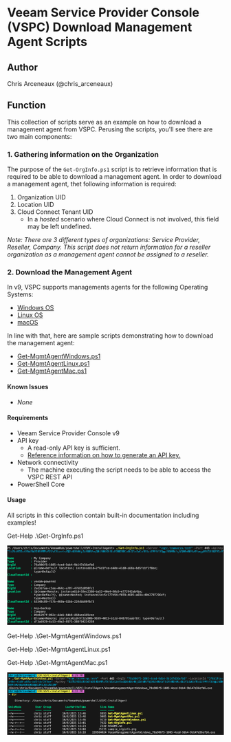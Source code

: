 # Veeam Service Provider Console (VSPC) Download Management Agent Scripts

## Author

Chris Arceneaux (@chris_arceneaux)

## Function

This collection of scripts serve as an example on how to download a management agent from VSPC. Perusing the scripts, you'll see there are two main components:

### 1. Gathering information on the Organization

The purpose of the `Get-OrgInfo.ps1` script is to retrieve information that is required to be able to download a management agent. In order to download a management agent, thet following information is required:

1. Organization UID
2. Location UID
3. Cloud Connect Tenant UID
   * In a _hosted_ scenario where Cloud Connect is not involved, this field may be left undefined.

_Note: There are 3 different types of organizations: Service Provider, Reseller, Company. This script does not return information for a reseller organization as a management agent cannot be assigned to a reseller._

### 2. Download the Management Agent

In v9, VSPC supports managements agents for the following Operating Systems:

* [Windows OS](https://helpcenter.veeam.com/rn/vspc_9_release_notes.html#system-requirements-veeam-management-agents-windows-os)
* [Linux OS](https://helpcenter.veeam.com/rn/vspc_9_release_notes.html#system-requirements-veeam-management-agents-linux-os)
* [macOS](https://helpcenter.veeam.com/rn/vspc_9_release_notes.html#system-requirements-veeam-management-agents-macos)

In line with that, here are sample scripts demonstrating how to download the management agent:

* [Get-MgmtAgentWindows.ps1](Get-MgmtAgentWindows.ps1)
* [Get-MgmtAgentLinux.ps1](Get-MgmtAgentLinux.ps1)
* [Get-MgmtAgentMac.ps1](Get-MgmtAgentMac.ps1)

#### Known Issues

* *None*

#### Requirements

* Veeam Service Provider Console v9
* API key
  * A read-only API key is sufficient.
  * [Reference information on how to generate an API key.](https://helpcenter.veeam.com/docs/vac/provider_admin/api_keys.html)
* Network connectivity
  * The machine executing the script needs to be able to access the VSPC REST API
* PowerShell Core

#### Usage

All scripts in this collection contain built-in documentation including examples!

Get-Help .\Get-OrgInfo.ps1

![sample output](sample_orginfo.png)

Get-Help .\Get-MgmtAgentWindows.ps1

Get-Help .\Get-MgmtAgentLinux.ps1

Get-Help .\Get-MgmtAgentMac.ps1

![sample output](sample_agent.png)
